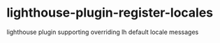 # lighthouse-plugin-register-locales

lighthouse plugin supporting overriding lh default locale messages
